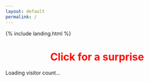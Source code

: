 ```yaml
---
layout: default
permalink: /
---
```


<link rel="shortcut icon" type="image/x-icon" href="{{ "/assets/favicon.ico" | prepend: site.baseurl }}" >

{% include landing.html %}
 
<style>
@keyframes rainbow {
  0% { color: red; }
  20% { color: orange; }
  40% { color: yellow; }
  60% { color: green; }
  80% { color: blue; }
  100% { color: violet; }
}

.page-title {
  animation: rainbow 5s infinite; /* Change 5s to adjust speed */
  text-align: center; /* Center the text */
  cursor: pointer; /* Change cursor on hover */
}

</style>

<audio id="ping" src="/sounds/26.mp3"></audio>

<h1 class="page-title">Click for a surprise</h1>

<div id="visitor-counter">Loading visitor count...</div>

<script>
 document.querySelector('.page-title').addEventListener('click', function() {
    var audio = document.getElementById("ping");
    audio.play();
  });

document.addEventListener("DOMContentLoaded", function() {
    var attribution = document.getElementById("attribution");
    if (attribution) {
        attribution.style.display = "none";
    }
});    
document.addEventListener("DOMContentLoaded", function() {
    const apiKey = '046fec97b651917ca87605b1c98002bba3859f91';
    const apiUrl = 'https://api.cptmilk.xyz/visit?api_key=' + apiKey;

    // POST request increments the visitor count
    fetch(apiUrl, { method: 'POST' })
      .then(() => {
        return fetch(apiUrl, { method: 'GET' });
      })
      .then(response => response.json())
      .then(data => {
        document.getElementById('visitor-counter').textContent = 'Visitor Count: ' + data.visitor_count;
      })
      .catch(error => {
        console.error('Error fetching visitor count:', error);
        document.getElementById('visitor-counter').textContent = 'Error loading visitor count.';
      });

    var attribution = document.getElementById("attribution");
    if (attribution) {
        attribution.style.display = "none";
    }
});  
</script>
